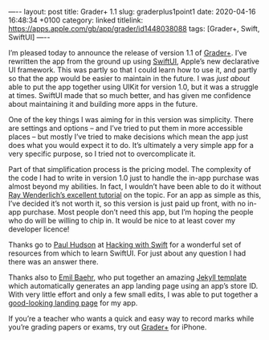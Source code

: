 —--
layout: post
title: Grader+ 1.1
slug: graderplus1point1
date: 2020-04-16 16:48:34 +0100
category: linked
titlelink: https://apps.apple.com/gb/app/grader/id1448038088
tags: [Grader+, Swift, SwiftUI]
—--

I’m pleased today to announce the release of version 1.1 of [Grader+](https://apps.apple.com/gb/app/grader/id1448038088). I’ve rewritten the app from the ground up using [SwiftUI](https://developer.apple.com/xcode/swiftui/), Apple’s new declarative UI framework. This was partly so that I could learn how to use it, and partly so that the app would be easier to maintain in the future. I was _just about_ able to put the app together using UIKit for version 1.0, but it was a struggle at times. SwiftUI made that so much better, and has given me confidence about maintaining it and building more apps in the future. 

One of the key things I was aiming for in this version was simplicity. There are settings and options – and I’ve tried to put them in more accessible places – but mostly I’ve tried to make decisions which mean the app just does what you would expect it to do. It’s ultimately a very simple app for a very specific purpose, so I tried not to overcomplicate it. 

Part of that simplification process is the pricing model. The complexity of the code I had to write in version 1.0 just to handle the in-app purchase was almost beyond my abilities. In fact, I wouldn’t have been able to do it without [Ray Wenderlich’s excellent tutorial](https://www.raywenderlich.com/5456-in-app-purchase-tutorial-getting-started) on the topic. For an app as simple as this, I’ve decided it’s not worth it, so this version is just paid up front, with no in-app purchase. Most people don’t need this app, but I’m hoping the people who do will be willing to chip in. It would be nice to at least cover my developer licence! 

Thanks go to [Paul Hudson](https://twitter.com/twostraws) at [Hacking with Swift](https://www.hackingwithswift.com) for a wonderful set of resources from which to learn SwiftUI. For just about any question I had there was an answer there.

Thanks also to [Emil Baehr](https://emilbaehr.com), who put together an amazing [Jekyll template](https://github.com/emilbaehr/automatic-app-landing-page) which automatically generates an app landing page using an app’s store ID. With very little effort and only a few small edits, I was able to put together a [good-looking landing page](https://davisonreiber.com/graderplus/) for my app. 

If you’re a teacher who wants a quick and easy way to record marks while you’re grading papers or exams, try out [Grader+](https://apps.apple.com/gb/app/grader/id1448038088) for iPhone.